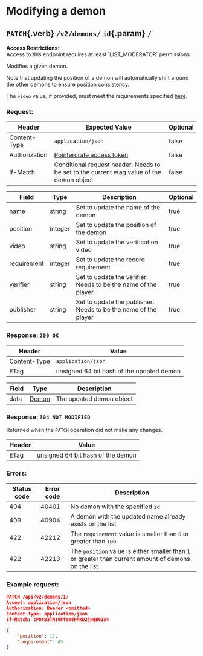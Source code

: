 <div class='panel fade js-scroll-anim' data-anim='fade'>

# Modifying a demon

## `PATCH`{.verb} `/v2/demons/` `id`{.param} `/`

<div class='info-yellow'>
<b>Access Restrictions:</b><br>
Access to this endpoint requires at least `LIST_MODERATOR` permissions.
</div>

Modifies a given demon.

Note that updating the position of a demon will automatically shift around the other demons to ensure position consistency.

The `video` value, if provided, must meet the requirements specified [here](/documentation/#video).

### Request:

| Header        | Expected Value                                                                            | Optional |
| ------------- | ----------------------------------------------------------------------------------------- | -------- |
| Content-Type  | `application/json`                                                            | false    |
| Authorization | [Pointercrate access token](/documentation/#access-tokens)                                | false    |
| If-Match      | Conditional request header. Needs to be set to the current etag value of the demon object | false    |

| Field       | Type    | Description                                                     | Optional |
| ----------- | ------- | --------------------------------------------------------------- | -------- |
| name        | string  | Set to update the name of the demon                             | true     |
| position    | integer | Set to update the position of the demon                         | true     |
| video       | string  | Set to update the verification video                            | true     |
| requirement | integer | Set to update the record requirement                            | true     |
| verifier    | string  | Set to update the verifier. Needs to be the name of the player  | true     |
| publisher   | string  | Set to update the publisher. Needs to be the name of the player | true     |

### Response: `200 OK`

| Header       | Value                                     |
| ------------ | ----------------------------------------- |
| Content-Type | `application/json`                        |
| ETag         | unsigned 64 bit hash of the updated demon |

| Field | Type                                   | Description              |
| ----- | -------------------------------------- | ------------------------ |
| data  | [Demon](/documentation/objects/#demon) | The updated demon object |

### Response: `304 NOT MODIFIED`

Returned when the `PATCH` operation did not make any changes.

| Header | Value                             |
| ------ | --------------------------------- |
| ETag   | unsigned 64 bit hash of the demon |

### Errors:

| Status code | Error code | Description                                                                                          |
| ----------- | ---------- | ---------------------------------------------------------------------------------------------------- |
| 404         | 40401      | No demon with the specified `id`                                                             |
| 409         | 40904      | A demon with the updated name already exists on the list                                             |
| 422         | 42212      | The `requirement` value is smaller than `0` or greater than `100`                                    |
| 422         | 42213      | The `position` value is either smaller than `1` or greater than current amount of demons on the list |

### Example request:

```json
PATCH /api/v2/demons/1/
Accept: application/json
Authorization: Bearer <omitted>
Content-Type: application/json
If-Match: cPOrB3TM19Ffsm8PAkD2jNqB61A=

{
    "position": 17,
    "requirement": 45
}
```

</div>
